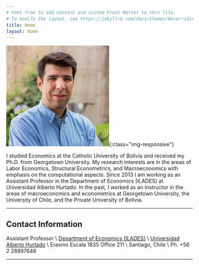 ```yaml
---
# Feel free to add content and custom Front Matter to this file.
# To modify the layout, see https://jekyllrb.com/docs/themes/#overriding-theme-defaults
title: Home
layout: home
---
```


![Mauricio Tejada](/assets/img/photo.jpg){:class="img-responsive"}

I studied Economics at the Catholic University of Bolivia and received my Ph.D. from Georgetown University. My research interests are in the areas of Labor Economics, Structural Econometrics, and Macroeconomics with emphasis on the computational aspects. Since 2013 I am working as an Assistant Professor in the Department of Economics (ILADES) at Universidad Alberto Hurtado. In the past, I worked as an Instructor in the areas of macroeconomics and econometrics at Georgetown University, the University of Chile, and the Private University of Bolivia.

----

## Contact Information

Assistant Professor \\
[Department of Economics (ILADES)](http://fen.uahurtado.cl/economia/) \\
[Universidad Alberto Hurtado](https://www.uahurtado.cl/) \\
Erasmo Escala 1835 Office 211 \\
Santiago, Chile \\
Ph. +56 2 28897648

----